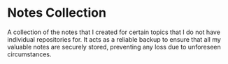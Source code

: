 # Notes Collection
A collection of the notes that I created for certain topics that I do not have individual repositories for. It acts as a reliable backup to ensure that all my valuable notes are securely stored, preventing any loss due to unforeseen circumstances.
